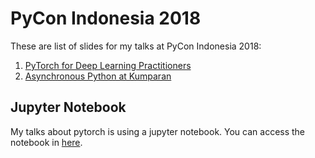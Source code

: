 # PyCon Indonesia 2018

These are list of slides for my talks at PyCon
Indonesia 2018:

1. [PyTorch for Deep Learning Practitioners](https://www.slideshare.net/bayual/pytorch-for-deep-learning-practitioners)
2. [Asynchronous Python at Kumparan](https://www.slideshare.net/bayual/asynchronous-python-at-kumparan)

## Jupyter Notebook
My talks about pytorch is using a jupyter notebook.
You can access the notebook in [here](./notebook).